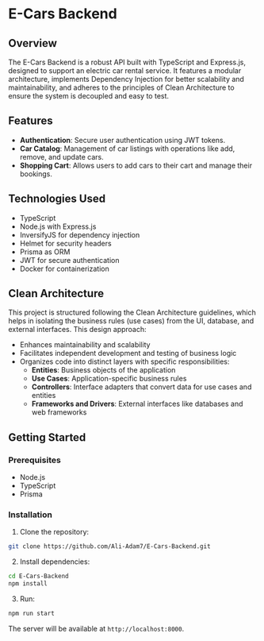 # E-Cars Backend

## Overview
The E-Cars Backend is a robust API built with TypeScript and Express.js, designed to support an electric car rental service. It features a modular architecture, implements Dependency Injection for better scalability and maintainability, and adheres to the principles of Clean Architecture to ensure the system is decoupled and easy to test.

## Features
- **Authentication**: Secure user authentication using JWT tokens.
- **Car Catalog**: Management of car listings with operations like add, remove, and update cars.
- **Shopping Cart**: Allows users to add cars to their cart and manage their bookings.

## Technologies Used
- TypeScript
- Node.js with Express.js
- InversifyJS for dependency injection
- Helmet for security headers
- Prisma as ORM
- JWT for secure authentication
- Docker for containerization

## Clean Architecture
This project is structured following the Clean Architecture guidelines, which helps in isolating the business rules (use cases) from the UI, database, and external interfaces. This design approach:
- Enhances maintainability and scalability
- Facilitates independent development and testing of business logic
- Organizes code into distinct layers with specific responsibilities:
  - **Entities**: Business objects of the application
  - **Use Cases**: Application-specific business rules
  - **Controllers**: Interface adapters that convert data for use cases and entities
  - **Frameworks and Drivers**: External interfaces like databases and web frameworks


## Getting Started

### Prerequisites
- Node.js
- TypeScript
- Prisma

### Installation
1. Clone the repository:
```bash
git clone https://github.com/Ali-Adam7/E-Cars-Backend.git
```

2. Install dependencies:
```bash
cd E-Cars-Backend
npm install
```
3. Run:
```bash
npm run start
```
The server will be available at `http://localhost:8000`.

